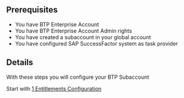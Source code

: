 ## Prerequisites

- You have BTP Enterprise Account
- You have BTP Enterprise Account Admin rights
- You have created a subaccount in your global account
- You have configured SAP SuccessFactor system as task provider


## Details

With these steps you will configure your BTP Subaccount

Start with [1 Entitlements Configuration](https://github.com/Sereg20/Task_Center/blob/master/BTP_config/1%20Entitlements%20Config/README.md)